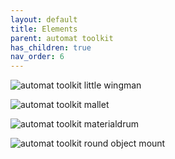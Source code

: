 ```yaml
---
layout: default
title: Elements
parent: automat toolkit
has_children: true
nav_order: 6
---
```


![automat toolkit little wingman](https://docs.dadamachines.com/images/dada_littlewingman.gif)

![automat toolkit mallet](https://docs.dadamachines.com/images/dada_mallet.gif)

![automat toolkit materialdrum](https://docs.dadamachines.com/images/dada_materialdrum.gif)

![automat toolkit round object mount](https://docs.dadamachines.com/images/dada_roundobjectmount.gif)
